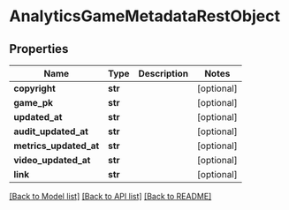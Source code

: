 # AnalyticsGameMetadataRestObject

## Properties
Name | Type | Description | Notes
------------ | ------------- | ------------- | -------------
**copyright** | **str** |  | [optional] 
**game_pk** | **str** |  | [optional] 
**updated_at** | **str** |  | [optional] 
**audit_updated_at** | **str** |  | [optional] 
**metrics_updated_at** | **str** |  | [optional] 
**video_updated_at** | **str** |  | [optional] 
**link** | **str** |  | [optional] 

[[Back to Model list]](../README.md#documentation-for-models) [[Back to API list]](../README.md#documentation-for-api-endpoints) [[Back to README]](../README.md)

